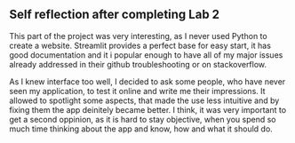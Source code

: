 ## Self reflection after completing Lab 2

This part of the project was very interesting, as I never used Python to create a website. Streamlit provides a perfect base for easy start, it has good documentation and it i popular enough to have all of my major issues already addressed in their github troubleshooting or on stackoverflow.

As I knew interface too well, I decided to ask some people, who have never seen my application, to test it online and write me their impressions. It allowed to spotlight some aspects, that made the use less intuitive and by fixing them the app deinitely became better. I think, it was very important to get a second oppinion, as it is hard to stay objective, when you spend so much time thinking about the app and know, how and what it should do.

